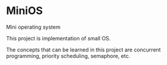 # MiniOS
Mini operating system

This project is implementation of small OS.

The concepts that can be learned in this project are concurrent programming, priority scheduling, semaphore, etc.
